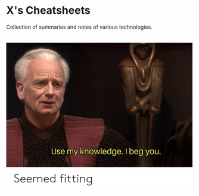 # X's Cheatsheets
Collection of summaries and notes of various technologies.  
<br><br>
![Palpatine Meme](palps.png)

